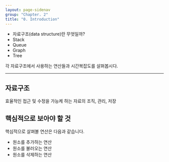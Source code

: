 ```yaml
---
layout: page-sidenav
group: "Chapter. 2"
title: "0. Introduction"
---
```


- 자료구조(data structure)란 무엇일까?
- Stack
- Queue
- Graph
- Tree

각 자료구조에서 사용하는 연산들과 시간복잡도를 살펴봅시다.

---

## 자료구조

효율적인 접근 및 수정을 가능케 하는 자료의 조직, 관리, 저장

## 핵심적으로 보아야 할 것

핵심적으로 살펴볼 연산은 다음과 같습니다.

- 원소를 추가하는 연산
- 원소를 불러오는 연산
- 원소를 삭제하는 연산